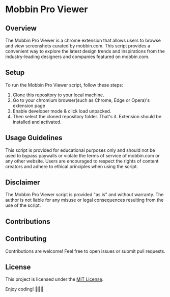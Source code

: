# Mobbin Pro Viewer

## Overview

The Mobbin Pro Viewer is a chrome extension that allows users to browse and view screenshots curated by mobbin.com. This script provides a convenient way to explore the latest design trends and inspirations from the industry-leading designers and companies featured on mobbin.com.


## Setup

To run the Mobbin Pro Viewer script, follow these steps:

1. Clone this repository to your local machine.
2. Go to your chromium browser(such as Chrome, Edge or Opera)'s extension page
3. Enable developer mode & click load unpacked.
4. Then select the cloned repository folder. That's it. Extension should be installed and activated. 

## Usage Guidelines

This script is provided for educational purposes only and should not be used to bypass paywalls or violate the terms of service of mobbin.com or any other website. Users are encouraged to respect the rights of content creators and adhere to ethical principles when using the script.

## Disclaimer

The Mobbin Pro Viewer script is provided "as is" and without warranty. The author is not liable for any misuse or legal consequences resulting from the use of the script.

## Contributions


## Contributing
Contributions are welcome! Feel free to open issues or submit pull requests.

## License
This project is licensed under the [MIT License](LICENSE.md).

Enjoy coding! 🍔🍕🚀
